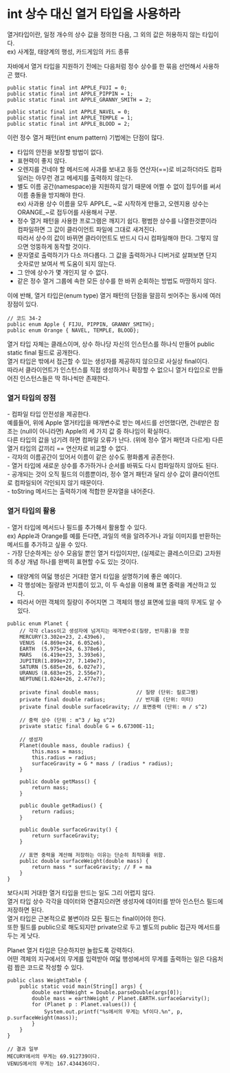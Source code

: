 <h1>int 상수 대신 열거 타입을 사용하라</h1>
열거타입이란, 일정 개수의 상수 값을 정의한 다음, 그 외의 값은 허용하지 않는 타입이다.<br/>
ex) 사계절, 태양계의 행성, 카드게임의 카드 종류 <br/>

자바에서 열거 타입을 지원하기 전에는 다음처럼 정수 상수를 한 묶음 선언해서 사용하곤 했다.<br/>

```
public static final int APPLE_FUJI = 0;
public static final int APPLE_PIPPIN = 1;
public static final int APPLE_GRANNY_SMITH = 2;

public static final int APPLE_NAVEL = 0;
public static final int APPLE_TEMPLE = 1;
public static final int APPLE_BLOOD = 2;
```

이런 정수 열거 패턴(int enum pattern) 기법에는 단점이 많다.<br/>
- 타입의 안전을 보장할 방법이 없다.<br/>
- 표현력이 좋지 않다.<br/>
- 오렌지를 건네야 할 메서드에 사과를 보내고 동등 연산자(==)로 비교하더라도 컴파일러는 아무런 경고 메세지를 출력하지 않는다.<br/>
- 별도 이름 공간(namespace)을 지원하지 않기 때문에 어쩔 수 없이 접두어를 써서 이름 충돌을 방지해야 한다.<br/>
  ex) 사과용 상수 이름을 모두 APPLE_ ~로 시작하게 만들고, 오렌지용 상수는 ORANGE_~로 접두어를 사용해서 구분.<br/>
- 정수 열거 패턴을 사용한 프로그램은 깨지기 쉽다. 평범한 상수를 나열한것뿐이라 컴파일하면 그 값이 클라이언트 파일에 그대로 새겨진다. <br/>
 따라서 상수의 값이 바뀌면 클라이언트도 반드시 다시 컴파일해야 한다. 그렇지 않으면 엉뚱하게 동작할 것이다.<br/>
- 문자열로 출력하기가 다소 까다롭다. 그 값을 출력하거나 디버거로 살펴보면 단지 숫자로만 보여서 썩 도움이 되지 않는다.<br/>
- 그 안에 상수가 몇 개인지 알 수 없다.<br/>
- 같은 정수 열거 그룹에 속한 모든 상수를 한 바퀴 순회하는 방법도 마땅하지 않다.<br/>

이에 반해, 열거 타입은(enum type) 열거 패턴의 단점을 말끔히 씻어주는 동시에 여러 장점이 있다.

```
// 코드 34-2
public enum Apple { FIJU, PIPPIN, GRANNY_SMITH};
public enum Orange { NAVEL, TEMPLE, BLOOD};
```

열거 타입 자체는 클래스이며, 상수 하나당 자신의 인스턴스를 하나식 만들어 public static final 필드로 공개한다.<br/>
열거 타입은 밖에서 접근할 수 있는 생성자를 제공하지 않으므로 사실상 final이다.<br/>
따라서 클라이언트가 인스턴스를 직접 생성하거나 확장할 수 없으니 열거 타입으로 만들어진 인스턴스들은 딱 하나씩만 존재한다.<br/>

<h3>열거 타입의 장점</h3>
- 컴파일 타입 안전성을 제공한다.<br/>
 예를들어, 위에 Apple 열거타입을 매개변수로 받는 메서드를 선언했다면, 건네받은 참조는 (null이 아니라면) Apple의 세 가지 값 중 하나임이 확실하다.<br/>
 다른 타입의 값을 넘기려 하면 컴파일 오류가 난다. (위에 정수 열거 패텬과 다르게) 다른 열거 타입의 값끼리 == 연산자로 비교할 수 없다.<br/>
- 각자의 이름공간이 있어서 이름이 같은 상수도 평화롭게 공존한다.<br/>
- 열거 타입에 새로운 상수를 추가하거나 순서를 바꿔도 다시 컴파일하지 않아도 된다.<br/>
- 공개되는 것이 오직 필드의 이름뿐이라, 정수 열거 패턴과 달리 상수 값이 클라이언트로 컴파일되어 각인되지 않기 때문이다.<br/>
- toString 메서드는 출력하기에 적합한 문자열을 내어준다.<br/>

<h3>열거 타입의 활용</h3>
- 열거 타입에 메서드나 필드를 추가해서 활용할 수 있다.<br/>
ex) Apple과 Orange를 예를 든다면, 과일의 색을 알려주거나 과일 이미지를 반환하는 메서드를 추가하고 싶을 수 있다.<br/>
- 가장 단순하게는 상수 모음일 뿐인 열거 타입이지만, (실제로는 클레스이므로) 고차원의 추상 개념 하나를 완벽히 표현할 수도 있는 것이다.<br/>

- 태양계의 여덟 행성은 거대한 열거 타입을 설명하기에 좋은 예이다.<br/>
- 각 행성에는 질량과 반지름이 있고, 이 두 속성을 이용해 표면 중력을 계산하고 있다.<br/>
- 따라서 어떤 객체의 질량이 주어지면 그 객체의 행성 표면에 있을 때의 무게도 알 수 있다.<br/>

```
public enum Planet {
    // 각각 class이고 생성자에 넘겨지는 매개변수로(질량, 반지름)을 뜻함
    MERCURY(3.302e+23, 2.439e6),
    VENUS  (4.869e+24, 6.052e6),
    EARTH  (5.975e+24, 6.378e6),
    MARS   (6.419e+23, 3.393e6),
    JUPITER(1.899e+27, 7.149e7),
    SATURN (5.685e+26, 6.027e7),
    URANUS (8.683e+25, 2.556e7),
    NEPTUNE(1.024e+26, 2.477e7);

    private final double mass;            // 질량 (단위: 킬로그램)
    private final double radius;          // 반지름 (단위: 미터)
    private final double surfaceGravity; // 표면중력 (단위: m / s^2)

    // 중력 상수 (단위 : m^3 / kg s^2)
    private static final double G = 6.67300E-11;

    // 생성자 
    Planet(double mass, double radius) {
        this.mass = mass;
        this.radius = radius;
        surfaceGravity = G * mass / (radius * radius); 
    } 

    public double getMass() {
        return mass;
    }

    public double getRadius() {
        return radius;
    }

    public double surfaceGravity() {
        return surfaceGravity;
    }

    // 표면 중력을 계산해 저장하는 이유는 단순히 최적화를 위함.
    public double surfaceWeight(double mass) {
        return mass * surfaceGravity; // F = ma
    }
}
```

보다시피 거대한 열거 타입을 만드는 일도 그리 어렵지 않다.<br/>
열거 타입 상수 각각을 데이터와 연결지으러면 생성자에 데이터를 받아 인스턴스 필드에 저장하면 된다.<br/>
열거 타입은 근본적으로 불변이라 모든 필드는 final이어야 한다.<br/>
또한 필드를 public으로 해도되지만 private으로 두고 별도의 public 접근자 메서드를 두는 게 낫다.<br/>

Planet 열거 타입은 단순하지만 놀랍도록 강력하다.<br/>
어떤 객체의 지구에서의 무게를 입력받아 여덟 행성에서의 무게를 출력하는 일은 다음처럼 짭은 코드로 작성할 수 있다.<br/>

```
public class WeightTable {
	public static void main(String[] args) {
		double earthWeight = Double.parseDouble(args[0]);
		double mass = earthWeight / Planet.EARTH.surfaceGarvity();
		for (Planet p : Planet.values()) {
			System.out.printf("%s에서의 무게는 %f이다.%n", p, p.surfaceWeight(mass));
		}			
	}
}

// 결과 일부
MECURY에서의 무게는 69.912739이다.
VENUS에서의 무게는 167.434436이다.
```
 
  
